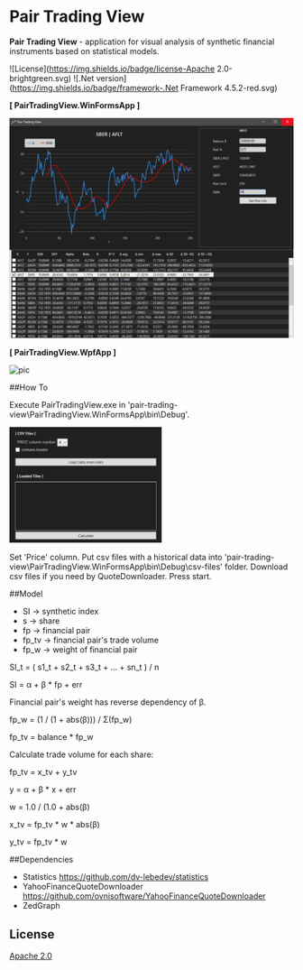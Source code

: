 # Pair Trading View


**Pair Trading View** - application for visual analysis of synthetic financial instruments based on statistical models. 

![License](https://img.shields.io/badge/license-Apache 2.0-brightgreen.svg)
![.Net version](https://img.shields.io/badge/framework-.Net Framework 4.5.2-red.svg)


**[ PairTradingView.WinFormsApp ]**

<p align="left">
  <img width="700" alt="pic" src="https://github.com/dv-lebedev/PairTradingView/blob/master/screenshots/mainwindow.png">
</p>


**[ PairTradingView.WpfApp ]**

<p align="left">
  <img width="700" alt="pic" src="https://github.com/dv-lebedev/PairTradingView/blob/master/screenshots/ptv-wpf.png">
</p>


##How To

Execute PairTradingView.exe in 'pair-trading-view\PairTradingView.WinFormsApp\bin\Debug\'.

<p align="left">
  <img width="270" alt="pic" src="https://github.com/dv-lebedev/PairTradingView/blob/master/screenshots/appstart.png">
</p>

Set 'Price' column. Put csv files with a historical data into
'pair-trading-view\PairTradingView.WinFormsApp\bin\Debug\csv-files' folder. Download csv files if you need by QuoteDownloader.
Press start.


##Model
- SI -> synthetic index
- s -> share
- fp -> financial pair
- fp_tv -> financial pair's trade volume
- fp_w -> weight of financial pair

SI_t = ( s1_t + s2_t + s3_t + ... + sn_t ) / n

SI = α + β * fp + err

Financial pair's weight has reverse dependency of β.

fp_w = (1 / (1 + abs(β))) / Σ(fp_w)

fp_tv = balance * fp_w


Calculate trade volume for each share:

fp_tv = x_tv + y_tv

y = α + β * x + err

w = 1.0 / (1.0 + abs(β)

x_tv = fp_tv * w * abs(β)

y_tv = fp_tv * w


##Dependencies
- Statistics https://github.com/dv-lebedev/statistics
- YahooFinanceQuoteDownloader https://github.com/ovnisoftware/YahooFinanceQuoteDownloader
- ZedGraph


## License
[Apache 2.0](LICENSE)
